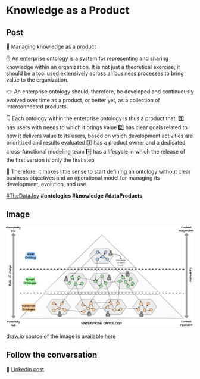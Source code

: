 # Knowledge as a Product

## Post

💫 Managing knowledge as a product

✋ An enterprise ontology is a system for representing and sharing knowledge within an organization. It is not just a theoretical exercise; it should be a tool used extensively across all business processes to bring value to the organization.

👉 An enterprise ontology should, therefore, be developed and continuously evolved over time as a product, or better yet, as a collection of interconnected products.

👇 Each ontology within the enterprise ontology is thus a product that:
1️⃣ has users with needs to which it brings value
2️⃣ has clear goals related to how it delivers value to its users, based on which development activities are prioritized and results evaluated
3️⃣ has a product owner and a dedicated cross-functional modeling team
4️⃣ has a lifecycle in which the release of the first version is only the first step

🛑 Therefore, it makes little sense to start defining an ontology without clear business objectives and an operational model for managing its development, evolution, and use.

[#TheDataJoy](https://www.linkedin.com/feed/hashtag/?keywords=thedatajoy) **#ontologies #knowledge #dataProducts**

## Image

![2024-P019-composability.png](/images/2024/2024-P045-knowledge-as-a-product.png)

[draw.io](https://app.diagrams.net/) source of the image is available [here](/images/2024/2024.drawio) 

## Follow the conversation

🔵 [Linkedin post](https://www.linkedin.com/posts/andreagioia_thedatajoy-ontologies-knowledge-activity-7234857711971008516-xvWy)
